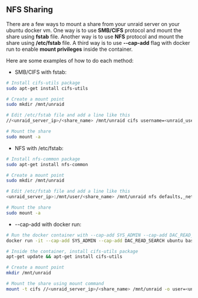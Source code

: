 ## NFS Sharing

There are a few ways to mount a share from your unraid server on your ubuntu docker vm. One way is to use **SMB/CIFS** protocol and mount the share using **fstab** file. Another way is to use **NFS** protocol and mount the share using **/etc/fstab** file. A third way is to use **--cap-add** flag with docker run to enable **mount privileges** inside the container.

Here are some examples of how to do each method:

- SMB/CIFS with fstab:

```bash
# Install cifs-utils package
sudo apt-get install cifs-utils

# Create a mount point
sudo mkdir /mnt/unraid

# Edit /etc/fstab file and add a line like this
//<unraid_server_ip>/<share_name> /mnt/unraid cifs username=<unraid_user>,password=<unraid_password>,uid=<ubuntu_user>,gid=<ubuntu_group> 0 0

# Mount the share
sudo mount -a
```

- NFS with /etc/fstab:

```bash
# Install nfs-common package
sudo apt-get install nfs-common

# Create a mount point
sudo mkdir /mnt/unraid

# Edit /etc/fstab file and add a line like this
<unraid_server_ip>:/mnt/user/<share_name> /mnt/unraid nfs defaults,_netdev 0 0

# Mount the share
sudo mount -a
```

- --cap-add with docker run:

```bash
# Run the docker container with --cap-add SYS_ADMIN --cap-add DAC_READ_SEARCH flags
docker run -it --cap-add SYS_ADMIN --cap-add DAC_READ_SEARCH ubuntu bash

# Inside the container, install cifs-utils package
apt-get update && apt-get install cifs-utils

# Create a mount point
mkdir /mnt/unraid

# Mount the share using mount command
mount -t cifs //<unraid_server_ip>/<share_name> /mnt/unraid -o user=<unraid_user>,password=<unraid_password>
```
